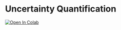 # Uncertainty Quantification

[![Open In Colab](https://colab.research.google.com/assets/colab-badge.svg)](https://colab.research.google.com/github/butler-julie/GDSVirtualTutorials/blob/main/100325_UncertaintyQuantification/EDL.ipynb)
